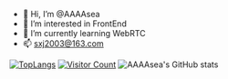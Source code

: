 - 👋 Hi, I’m @AAAAsea
- 👀 I’m interested in FrontEnd
- 🌱 I’m currently learning WebRTC
- 📫 sxj2003@163.com

[![TopLangs](https://github-readme-stats.vercel.app/api/top-langs/?username=AAAAsea)](https://github.com/AAAAsea/github-readme-stats)
[![Visitor Count](https://github-readme-stats.vercel.app/api/top-langs/?username=AAAAsea)](https://github.com/AAAAsea/github-readme-stats)
![AAAAsea's GitHub stats](https://github-readme-stats.vercel.app/api?username=AAAAsea&show_icons=true&theme=tokyonight)
